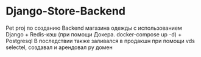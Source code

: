 # Django-Store-Backend
Pet proj по созданию Backend магазина одежды с использованием Django + Redis-кэш (при помощи Докера. docker-compose up -d) + Postgresql
В последствии также заливался в продакшн при помощи vds selectel, создавал и арендовал ру домен 
